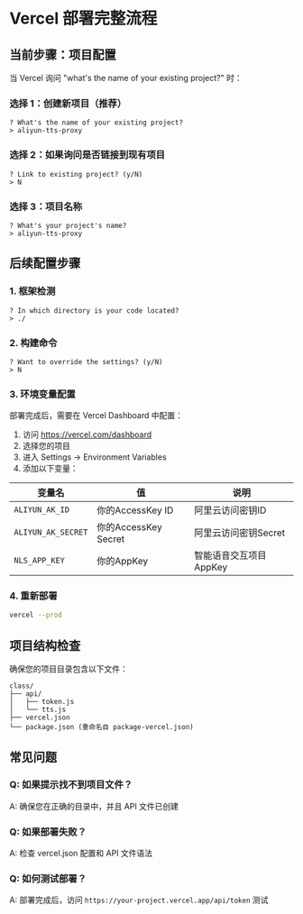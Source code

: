 # Vercel 部署完整流程

## 当前步骤：项目配置

当 Vercel 询问 "what's the name of your existing project?" 时：

### 选择 1：创建新项目（推荐）
```
? What's the name of your existing project? 
> aliyun-tts-proxy
```

### 选择 2：如果询问是否链接到现有项目
```
? Link to existing project? (y/N)
> N
```

### 选择 3：项目名称
```
? What's your project's name? 
> aliyun-tts-proxy
```

## 后续配置步骤

### 1. 框架检测
```
? In which directory is your code located? 
> ./
```

### 2. 构建命令
```
? Want to override the settings? (y/N)
> N
```

### 3. 环境变量配置
部署完成后，需要在 Vercel Dashboard 中配置：

1. 访问 https://vercel.com/dashboard
2. 选择您的项目
3. 进入 Settings → Environment Variables
4. 添加以下变量：

| 变量名 | 值 | 说明 |
|--------|----|----|
| `ALIYUN_AK_ID` | 你的AccessKey ID | 阿里云访问密钥ID |
| `ALIYUN_AK_SECRET` | 你的AccessKey Secret | 阿里云访问密钥Secret |
| `NLS_APP_KEY` | 你的AppKey | 智能语音交互项目AppKey |

### 4. 重新部署
```bash
vercel --prod
```

## 项目结构检查

确保您的项目目录包含以下文件：
```
class/
├── api/
│   ├── token.js
│   └── tts.js
├── vercel.json
└── package.json (重命名自 package-vercel.json)
```

## 常见问题

### Q: 如果提示找不到项目文件？
A: 确保您在正确的目录中，并且 API 文件已创建

### Q: 如果部署失败？
A: 检查 vercel.json 配置和 API 文件语法

### Q: 如何测试部署？
A: 部署完成后，访问 `https://your-project.vercel.app/api/token` 测试
